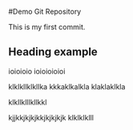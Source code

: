 #Demo Git Repository 

This is my first commit.

##  Heading example 
ioioioio ioioioioioi

klklkllklkllka
kkkaklkalkla
klaklaklkla

klkllklllkllkkl

kjjkkjkjkjkkjkjkjkjk
klklklklll